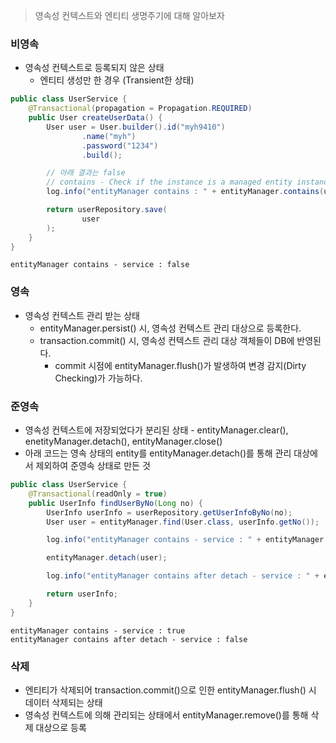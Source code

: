 > 영속성 컨텍스트와 엔티티 생명주기에 대해 알아보자

### 비영속
- 영속성 컨텍스트로 등록되지 않은 상태
  - 엔티티 생성만 한 경우 (Transient한 상태)
```java
public class UserService {
    @Transactional(propagation = Propagation.REQUIRED)
    public User createUserData() {
        User user = User.builder().id("myh9410")
                .name("myh")
                .password("1234")
                .build();

        // 아래 결과는 false
        // contains - Check if the instance is a managed entity instance belonging to the current persistence context.
        log.info("entityManager contains : " + entityManager.contains(user));

        return userRepository.save(
                user
        );
    }
}
```
```
entityManager contains - service : false
```

### 영속
- 영속성 컨텍스트 관리 받는 상태
  - entityManager.persist() 시, 영속성 컨텍스트 관리 대상으로 등록한다.
  - transaction.commit() 시, 영속성 컨텍스트 관리 대상 객체들이 DB에 반영된다.
    - commit 시점에 entityManager.flush()가 발생하여 변경 감지(Dirty Checking)가 가능하다.

### 준영속
- 영속성 컨텍스트에 저장되었다가 분리된 상태 - entityManager.clear(), enetityManager.detach(), entityManager.close()
- 아래 코드는 영속 상태의 entity를 entityManager.detach()를 통해 관리 대상에서 제외하여 준영속 상태로 만든 것
```java
public class UserService {
    @Transactional(readOnly = true)
    public UserInfo findUserByNo(Long no) {
        UserInfo userInfo = userRepository.getUserInfoByNo(no);
        User user = entityManager.find(User.class, userInfo.getNo());

        log.info("entityManager contains - service : " + entityManager.contains(user));

        entityManager.detach(user);

        log.info("entityManager contains after detach - service : " + entityManager.contains(user));

        return userInfo;
    }
}
```
```
entityManager contains - service : true
entityManager contains after detach - service : false
```

### 삭제
- 엔티티가 삭제되어 transaction.commit()으로 인한 entityManager.flush() 시 데이터 삭제되는 상태
- 영속성 컨텍스트에 의해 관리되는 상태에서 entityManager.remove()를 통해 삭제 대상으로 등록

